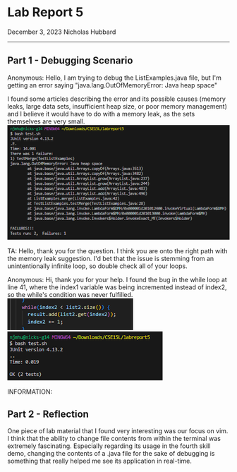 # __Lab Report 5__
December 3, 2023
Nicholas Hubbard

------------
## Part 1 - Debugging Scenario
Anonymous:
Hello, I am trying to debug the ListExamples.java file, but I'm getting an error saying "java.lang.OutOfMemoryError: Java heap space"

I found some articles describing the error and its possible causes (memory leaks, large data sets, insufficient heap size, or poor memory management) and I believe it would have to do with a memory leak, as the sets themselves are very small.
![s1](s1.png)

TA:
Hello, thank you for the question. I think you are onto the right path with the memory leak suggestion. I'd bet that the issue is stemming from an unintentionally infinite loop, so double check all of your loops.

Anonymous:
Hi, thank you for your help. I found the bug in the while loop at line 41, where the index1 variable was being incremented instead of index2, so the while's condition was never fulfilled.
![s2](s2.png)
![s3](s3.png)

INFORMATION:


## Part 2 - Reflection
One piece of lab material that I found very interesting was our focus on vim. I think that the ability to change file contents from within the terminal was extremely fascinating. Especially regarding its usage in the fourth skill demo, changing the contents of a .java file for the sake of debugging is something that really helped me see its application in real-time.
